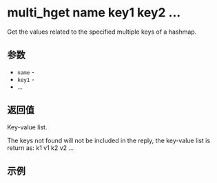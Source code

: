 # multi_hget name key1 key2 ...

Get the values related to the specified multiple keys of a hashmap.

## 参数

* `name` -
* `key1` -
* ...

## 返回值

Key-value list.

The keys not found will not be included in the reply, the key-value list is return as: k1 v1 k2 v2 ...

## 示例
